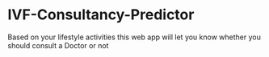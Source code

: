 # IVF-Consultancy-Predictor
Based on your lifestyle activities this web app will let you know whether you should consult a Doctor or not
